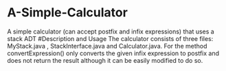 # A-Simple-Calculator
A simple calculator (can accept postfix and infix expressions) that uses a stack ADT
#Description and Usage
The calculator consists of three files: MyStack.java , StackInterface.java and Calculator.java.
For the method convertExpression() only converts the given infix expression to postfix and does not return the result although it can be easily modified to do so.
